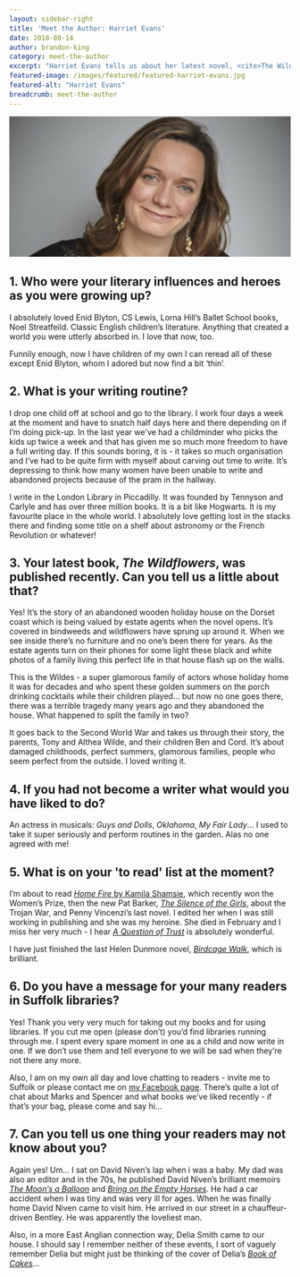 ```yaml
---
layout: sidebar-right
title: 'Meet the Author: Harriet Evans'
date: 2018-08-14
author: brandon-king
category: meet-the-author
excerpt: "Harriet Evans tells us about her latest novel, <cite>The Wildflowers</cite> and how she spends four days a week writing in a library."
featured-image: /images/featured/featured-harriet-evans.jpg
featured-alt: "Harriet Evans"
breadcrumb: meet-the-author
---
```


![Harriet Evans](/images/featured/featured-harriet-evans.jpg)

## 1. Who were your literary influences and heroes as you were growing up?

I absolutely loved Enid Blyton, CS Lewis, Lorna Hill’s Ballet School books, Noel Streatfeild. Classic English children’s literature. Anything that created a world you were utterly absorbed in. I love that now, too.

Funnily enough, now I have children of my own I can reread all of these except Enid Blyton, whom I adored but now find a bit ‘thin’.

## 2. What is your writing routine?

I drop one child off at school and go to the library. I work four days a week at the moment and have to snatch half days here and there depending on if I’m doing pick-up. In the last year we've had a childminder who picks the kids up twice a week and that has given me so much more freedom to have a full writing day. If this sounds boring, it is - it takes so much organisation and I’ve had to be quite firm with myself about carving out time to write. It’s depressing to think how many women have been unable to write and abandoned projects because of the pram in the hallway.

I write in the London Library in Piccadilly. It was founded by Tennyson and Carlyle and has over three million books. It is a bit like Hogwarts. It is my favourite place in the whole world. I absolutely love getting lost in the stacks there and finding some title on a shelf about astronomy or the French Revolution or whatever!

## 3. Your latest book, <cite>The Wildflowers</cite>, was published recently. Can you tell us a little about that?

Yes! It’s the story of an abandoned wooden holiday house on the Dorset coast which is being valued by estate agents when the novel opens. It’s covered in bindweeds and wildflowers have sprung up around it. When we see inside there’s no furniture and no one’s been there for years. As the estate agents turn on their phones for some light these black and white photos of a family living this perfect life in that house flash up on the walls.

This is the Wildes - a super glamorous family of actors whose holiday home it was for decades and who spent these golden summers on the porch drinking cocktails while their children played... but now no one goes there, there was a terrible tragedy many years ago and they abandoned the house. What happened to split the family in two?

It goes back to the Second World War and takes us through their story, the parents, Tony and Althea Wilde, and their children Ben and Cord. It’s about damaged childhoods, perfect summers, glamorous families, people who seem perfect from the outside. I loved writing it.

## 4. If you had not become a writer what would you have liked to do?

An actress in musicals: <cite>Guys and Dolls</cite>, <cite>Oklahoma</cite>, <cite>My Fair Lady</cite>... I used to take it super seriously and perform routines in the garden. Alas no one agreed with me!

## 5. What is on your 'to read' list at the moment?

I’m about to read [<cite>Home Fire</cite> by Kamila Shamsie](https://suffolk.spydus.co.uk/cgi-bin/spydus.exe/ENQ/OPAC/BIBENQ?BRN=2332598), which recently won the Women’s Prize, then the new Pat Barker, [<cite>The Silence of the Girls</cite>](https://suffolk.spydus.co.uk/cgi-bin/spydus.exe/ENQ/OPAC/BIBENQ?BRN=2411322), about the Trojan War, and Penny Vincenzi’s last novel. I edited her when I was still working in publishing and she was my heroine. She died in February and I miss her very much - I hear [<cite>A Question of Trust</cite>](https://suffolk.spydus.co.uk/cgi-bin/spydus.exe/ENQ/OPAC/BIBENQ?BRN=2241779) is absolutely wonderful.

I have just finished the last Helen Dunmore novel, [<cite>Birdcage Walk</cite>](https://suffolk.spydus.co.uk/cgi-bin/spydus.exe/ENQ/OPAC/BIBENQ?BRN=2186063), which is brilliant.

## 6. Do you have a message for your many readers in Suffolk libraries?

Yes! Thank you very very much for taking out my books and for using libraries. If you cut me open (please don’t) you’d find libraries running through me. I spent every spare moment in one as a child and now write in one. If we don’t use them and tell everyone to we will be sad when they’re not there any more.

Also, I am on my own all day and love chatting to readers - invite me to Suffolk or please contact me on [my Facebook page](https://www.facebook.com/harrietevansbooks). There’s quite a lot of chat about Marks and Spencer and what books we’ve liked recently - if that’s your bag, please come and say hi...

## 7. Can you tell us one thing your readers may not know about you?

Again yes! Um... I sat on David Niven’s lap when i was a baby. My dad was also an editor and in the 70s, he published David Niven’s brilliant memoirs [<cite>The Moon’s a Balloon</cite>](https://suffolk.spydus.co.uk/cgi-bin/spydus.exe/ENQ/OPAC/BIBENQ?BRN=330323) and [<cite>Bring on the Empty Horses</cite>](https://suffolk.spydus.co.uk/cgi-bin/spydus.exe/ENQ/OPAC/BIBENQ?BRN=311037). He had a car accident when I was tiny and was very ill for ages. When he was finally home David Niven came to visit him. He arrived in our street in a chauffeur-driven Bentley. He was apparently the loveliest man.

Also, in a more East Anglian connection way, Delia Smith came to our house. I should say I remember neither of these events, I sort of vaguely remember Delia but might just be thinking of the cover of Delia’s [<cite>Book of Cakes</cite>](https://suffolk.spydus.co.uk/cgi-bin/spydus.exe/ENQ/OPAC/BIBENQ?BRN=253220)...
